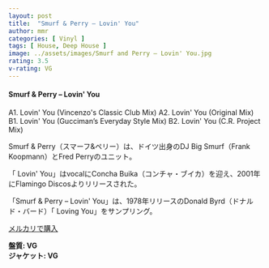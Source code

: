 ```yaml
---
layout: post
title:  "Smurf & Perry – Lovin' You"
author: mmr
categories: [ Vinyl ]
tags: [ House, Deep House ]
image: ../assets/images/Smurf and Perry – Lovin' You.jpg
rating: 3.5
v-rating: VG
---
```


#### Smurf & Perry – Lovin' You

A1. Lovin' You (Vincenzo's Classic Club Mix)
A2. Lovin' You (Original Mix)
B1. Lovin' You (Gucciman’s Everyday Style Mix)
B2. Lovin' You (C.R. Project Mix)

Smurf & Perry（スマーフ&ペリー）は、ドイツ出身のDJ Big Smurf（Frank Koopmann）とFred Perryのユニット。

「 Lovin' You」はvocalにConcha Buika（コンチャ・ブイカ）を迎え、2001年にFlamingo Discosよりリリースされた。

「Smurf & Perry – Lovin' You」は、1978年リリースのDonald Byrd（ドナルド・バード）「 Loving You」をサンプリング。

[メルカリで購入](https://jp.mercari.com/item/m74148247550)

<div class="mt-4 mb-4 d-flex align-items-center">
<strong class="mr-1">盤質: VG</strong>
</div>
<div class="mt-4 mb-4 d-flex align-items-center">
<strong class="mr-1">ジャケット: VG</strong>
</div>
